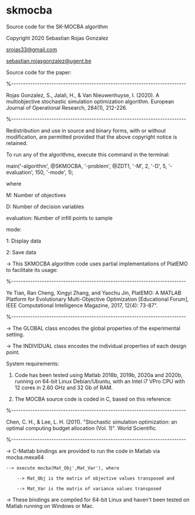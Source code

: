 # skmocba
Source code for the SK-MOCBA algorithm

Copyright 2020 Sebastian Rojas Gonzalez 

srojas33@gmail.com

sebastian.rojasgonzalez@ugent.be

Source code for the paper: 

%--------------------------------------------------------------------------

Rojas Gonzalez, S., Jalali, H., & Van Nieuwenhuyse, I. (2020). A multiobjective 
stochastic simulation optimization algorithm. European Journal of Operational 
Research, 284(1), 212-226.

%--------------------------------------------------------------------------

Redistribution and use in source and binary forms, with or without
modification, are permitted provided that the above copyright notice is
retained.

To run any of the algorithms, execute this command in the terminal:

main('-algorithm', @SKMOCBA, '-problem', @ZDT1, '-M', 2, '-D', 5, '-evaluation', 150, '-mode', 1);

where

M: Number of objectives

D: Number of decision variables

evaluation: Number of infill points to sample

mode:

1: Display data

2: Save data


-> This SKMOCBA algorithm code uses partial implementations of PlatEMO to facilitate its usage:

%--------------------------------------------------------------------------

Ye Tian, Ran Cheng, Xingyi Zhang, and Yaochu Jin, PlatEMO: A MATLAB Platform
for Evolutionary Multi-Objective Optimization [Educational Forum], IEEE
Computational Intelligence Magazine, 2017, 12(4): 73-87".

%--------------------------------------------------------------------------

-> The GLOBAL class encodes the global properties of the experimental setting.

-> The INDIVIDUAL class encodes the individual properties of each design point. 


System requirements:
1) Code has been tested using Matlab 2018b, 2019b, 2020a and 2020b, 
running on 64-bit Linux Debian/Ubuntu, with an Intel i7 VPro CPU with
12 cores in 2.60 GHz and 32 Gb of RAM. 

2) The MOCBA source code is coded in C, based on this reference:

%--------------------------------------------------------------------------

Chen, C. H., & Lee, L. H. (2011). "Stochastic simulation optimization: 
an optimal computing budget allocation (Vol. 1)". World Scientific.

%--------------------------------------------------------------------------

-> C-Matlab bindings are provided to run the code in Matlab via mocba.mexa64

    --> execute mocba(Mat_Obj',Mat_Var'), where
    
        --> Mat_Obj is the matrix of objective values transposed and
        
        --> Mat_Var is the matrix of variance values transposed 

-> These bindings are compiled for 64-bit Linux and haven't been tested on Matlab
 running on Windows or Mac. 


